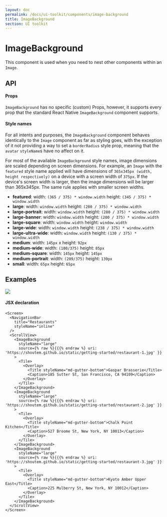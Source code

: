 ```yaml
---
layout: doc
permalink: /docs/ui-toolkit/components/image-background
title: ImageBackground
section: UI toolkit
---
```


# ImageBackground

This component is used when you need to nest other components within an `Image`.

## API

#### Props

`ImageBackground` has no specific (custom) Props, however, it supports every prop that the standard React Native `ImageBackground` component supports.

#### Style names

For all intents and purposes, the `ImageBackground` component behaves identically to the `Image` component as far as styling goes, with the exception of it not providing a way to set a `borderRadius` style prop, meaning that the `avatar` `styleName`s have no affect on it.

For most of the available `ImageBackground` style names, image dimensions are scaled depending on screen dimensions. For example, an `Image` with the `featured` style name applied will have dimensions of `365x345px (width, height respectively)` on a device with a screen width of `375px`. If the device's screen width is larger, then the image dimensions will be larger than 365x345px. The same rule applies with smaller screen widths.

* **featured**: width: `(365 / 375) * window.width` height: `(345 / 375) * window.width`
* **large**: width: `window.width` height: `(280 / 375) * window.width`
* **large-portrait**: width: `window.width` height: `(280 / 375) * window.width`
* **large-banner**: width: `window.width` height: `(200 / 375) * window.width`
* **large-square**: width: `window.width` height: `window.width`
* **large-wide**: width: `window.width` height: `(238 / 375) * window.width`
* **large-ultra-wide**: width: `window.width` height: `(130 / 375) * window.width`
* **medium**: width: `145px` x height: `92px`
* **medium-wide**: width: `(180/375)` height: `85px`
* **medium-square**: width: `145px` height: `145px`
* **medium-portrait**: width: `(209/375)` height: `139px`
* **small**: width: `65px` height: `65px`

## Examples

<p class="image">
<img src='{{ site.url }}/img/ui-toolkit/image-background/image-background.png'>
</p>

#### JSX declaration

```JSX
<Screen>
  <NavigationBar
    title="Restaurants"
    styleName="inline"
  />
  <ScrollView>
    <ImageBackground
      styleName="large"
      source={% raw %}{{{% endraw %} uri: 'https://shoutem.github.io/static/getting-started/restaurant-1.jpg' }}
    >
      <Tile>
        <Overlay>
          <Title styleName="md-gutter-bottom">Gaspar Brasserie</Title>
          <Caption>185 Sutter St, San Francisco, CA 94109</Caption>
        </Overlay>
      </Tile>
    </ImageBackground>
    <ImageBackground
      styleName="large"
      source={% raw %}{{{% endraw %} uri: 'https://shoutem.github.io/static/getting-started/restaurant-2.jpg' }}
    >
      <Tile>
        <Overlay>
          <Title styleName="md-gutter-bottom">Chalk Point Kitchen</Title>
          <Caption>527 Broome St, New York, NY 10013</Caption>
        </Overlay>
      </Tile>
    </ImageBackground>
    <ImageBackground
      styleName="large"
      source={% raw %}{{{% endraw %} uri: 'https://shoutem.github.io/static/getting-started/restaurant-3.jpg' }}
    >
      <Tile>
        <Overlay>
          <Title styleName="md-gutter-bottom">Kyoto Amber Upper East</Title>
          <Caption>225 Mulberry St, New York, NY 10012</Caption>
        </Overlay>
      </Tile>
    </ImageBackground>
  </ScrollView>
</Screen>
```
